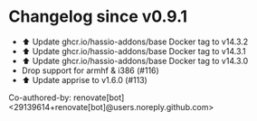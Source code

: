 # Changelog since v0.9.1
- ⬆️ Update ghcr.io/hassio-addons/base Docker tag to v14.3.2 
- ⬆️ Update ghcr.io/hassio-addons/base Docker tag to v14.3.1 
- ⬆️ Update ghcr.io/hassio-addons/base Docker tag to v14.3.0 
- Drop support for armhf & i386 (#116) 
- ⬆️ Update apprise to v1.6.0 (#113)

Co-authored-by: renovate[bot] <29139614+renovate[bot]@users.noreply.github.com> 

